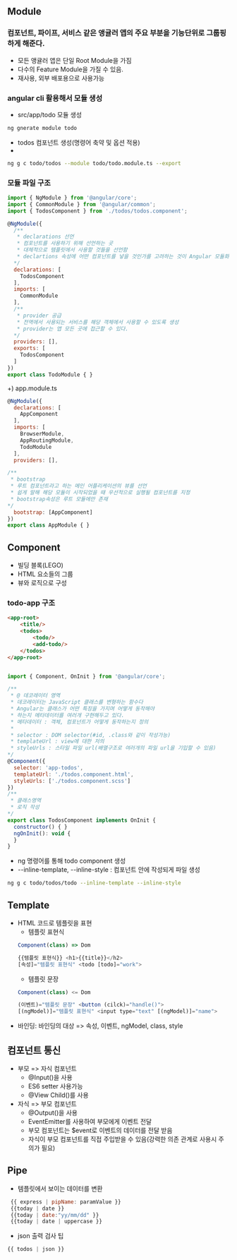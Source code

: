 ## Module

### 컴포넌트, 파이프, 서비스 같은 앵귤러 앱의 주요 부분을 기능단위로 그룹핑 하게 해준다.
- 모든 앵귤러 앱은 단일 Root Module을 가짐
- 다수의 Feature Module을 가질 수 있음.
- 재사용, 외부 배포용으로 사용가능 

### angular cli 활용해서 모듈 생성

- src/app/todo 모듈 생성

```bash
ng gnerate module todo
```

- todos 컴포넌트 생성(명령어 축약 및 옵션 적용)
- 
```bash
ng g c todo/todos --module todo/todo.module.ts --export
```

### 모듈 파일 구조
```js
import { NgModule } from '@angular/core';
import { CommonModule } from '@angular/common';
import { TodosComponent } from './todos/todos.component';

@NgModule({
  /** 
   * declarations 선언
   * 컴포넌트를 사용하기 위해 선언하는 곳
   * 대체적으로 템플릿에서 사용할 것들을 선언함
   * declartions 속성에 어떤 컴포넌트를 넣을 것인가를 고려하는 것이 Angular 모듈화의 핵심
  */
  declarations: [
    TodosComponent
  ],
  imports: [
    CommonModule
  ],
  /**
   * provider 공급
   * 전역에서 사용되는 서비스를 해당 객체에서 사용할 수 있도록 생성
   * provider는 앱 모든 곳에 접근할 수 있다.
  */
  providers: [], 
  exports: [
    TodosComponent
  ]
})
export class TodoModule { }

```
+) app.module.ts
```js
@NgModule({
  declarations: [
    AppComponent
  ],
  imports: [
    BrowserModule,
    AppRoutingModule,
    TodoModule
  ],
  providers: [],

/**
 * bootstrap
 * 루트 컴포넌트라고 하는 메인 어플리케이션의 뷰를 선언
 * 쉽게 말해 해당 모듈이 시작되었을 때 우선적으로 실행될 컴포넌트를 지정
 * bootstrap속성은 루트 모듈에만 존재
*/
  bootstrap: [AppComponent]
})
export class AppModule { }


```

## Component
- 빌딩 블록(LEGO)
- HTML 요소들의 그룹
- 뷰와 로직으로 구성

### todo-app 구조
```html
<app-root>
    <title/>
    <todos>
        <todo/>
        <add-todo/>
    </todos>
</app-root>
```

```js

import { Component, OnInit } from '@angular/core';

/** 
 * @ 데코레이터 영역
 * 데코레이터는 JavaScript 클래스를 변형하는 함수다
 * Angular는 클래스가 어떤 특징을 가지며 어떻게 동작해야
 * 하는지 메타데이터를 여러개 구현해두고 있다.
 * 메타데이터 : 객체, 컴포넌트가 어떻게 동작하는지 정의
 * 
 * selector : DOM selector(#id, .class와 같이 작성가능) 
 * templateUrl : view에 대한 저의
 * styleUrls : 스타일 파일 url(배열구조로 여러개의 파일 url을 기입할 수 있음)
*/
@Component({
  selector: 'app-todos',
  templateUrl: './todos.component.html',
  styleUrls: ['./todos.component.scss']
})
/**
 * 클래스영역
 * 로직 작성
*/
export class TodosComponent implements OnInit {
  constructor() { }
  ngOnInit(): void {
  }
}
```
- ng 명령어를 통해 todo component 생성
- --inline-template, --inline-style : 컴포넌트 안에 작성되게 파일 생성
```bash
ng g c todo/todos/todo --inline-template --inline-style
```
## Template

- HTML 코드로 템플릿을 표현
  - 템플릿 표현식
  ```js
  Component(class) => Dom
  
  {{템플릿 표현식}} <h1>{{title}}</h2>
  [속성]="템플릿 표현식" <todo [todo]="work">
  ```
  - 템플릿 문장
  ```js
  Component(class) <= Dom
  
  (이벤트)="템플릿 문장" <button (cilck)="handle()">
  [(ngModel)]="템플릿 표현식" <input type="text" [(ngModel)]="name">
  ```
- 바인딩: 바인딩의 대상 => 속성, 이벤트, ngModel, class, style

## 컴포넌트 통신
- 부모 => 자식 컴포넌트
  - @Input()을 사용
  - ES6 setter 사용가능
  - @View Child()를 사용
- 자식 => 부모 컴포넌트
  - @Output()을 사용
  - EventEmitter를 사용하여 부모에게 이벤트 전달
  - 부모 컴포넌트는 $event로 이벤트의 데이터를 전달 받음
  - 자식이 부모 컴포넌트를 직접 주입받을 수 있음(강력한 의존 관계로 사용시 주의가 필요)

## Pipe
- 템플릿에서 보이는 데이터를 변환
```js
 {{ express | pipName: paramValue }}
 {{today | date }}
 {{today | date:"yy/mm/dd" }}
 {{today | date | uppercase }}
```
- json 출력 검사 팁
```js
{{ todos | json }}
````